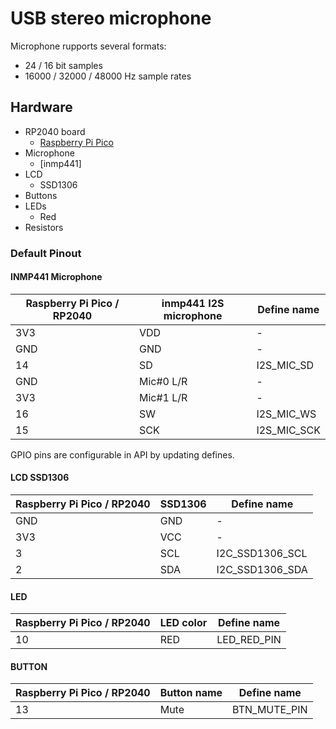 # USB stereo microphone
Microphone rupports several formats:
  * 24 / 16 bit samples
  * 16000 / 32000 / 48000 Hz sample rates

## Hardware
 * RP2040 board
   * [Raspberry Pi Pico](https://www.raspberrypi.org/products/raspberry-pi-pico/)
 * Microphone
   * [inmp441]
 * LCD
   * SSD1306
 * Buttons
 * LEDs
   * Red
 * Resistors 

### Default Pinout

#### INMP441 Microphone

| Raspberry Pi Pico / RP2040 | inmp441 I2S microphone | Define name | 
| --- | --- | --- | 
| 3V3 | VDD | - |
| GND | GND | - |
| 14  | SD  | I2S_MIC_SD |
| GND | Mic#0 L/R | - |
| 3V3 | Mic#1 L/R | - |
| 16 | SW  | I2S_MIC_WS |
| 15 | SCK | I2S_MIC_SCK |

GPIO pins are configurable in API by updating defines.

#### LCD SSD1306
| Raspberry Pi Pico / RP2040 | SSD1306 | Define name | 
| --- | --- | --- |
| GND | GND | - | 
| 3V3 | VCC | - | 
| 3   | SCL   | I2C_SSD1306_SCL | 
| 2   | SDA   | I2C_SSD1306_SDA | 


#### LED
| Raspberry Pi Pico / RP2040 | LED color | Define name | 
| --- | --- | --- |
| 10 | RED  | LED_RED_PIN | 

#### BUTTON
| Raspberry Pi Pico / RP2040 | Button name | Define name | 
| --- | --- | --- |
| 13 | Mute  | BTN_MUTE_PIN | 